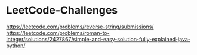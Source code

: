 # LeetCode-Challenges
https://leetcode.com/problems/reverse-string/submissions/
https://leetcode.com/problems/roman-to-integer/solutions/2427867/simple-and-easy-solution-fully-explained-java-python/
